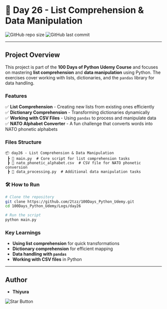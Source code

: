 # 📝 Day 26 - List Comprehension & Data Manipulation

![GitHub repo size](https://img.shields.io/github/repo-size/2tzz/100Days_Python_Udemy)
![GitHub last commit](https://img.shields.io/github/last-commit/2tzz/100Days_Python_Udemy)

---

##  Project Overview
This project is part of the **100 Days of Python Udemy Course** and focuses on mastering **list comprehension** and **data manipulation** using Python. The exercises cover working with lists, dictionaries, and the `pandas` library for data handling.

###  Features
✅ **List Comprehension** - Creating new lists from existing ones efficiently  
✅ **Dictionary Comprehension** - Transforming dictionaries dynamically  
✅ **Working with CSV Files** - Using `pandas` to process and manipulate data  
✅ **NATO Alphabet Converter** - A fun challenge that converts words into NATO phonetic alphabets  

###  Files Structure
```
📦 day26 - List Comprehension & Data Manipulation
 ┣ 📜 main.py  # Core script for list comprehension tasks
 ┣ 📜 nato_phonetic_alphabet.csv  # CSV file for NATO phonetic conversion
 ┣ 📜 data_processing.py  # Additional data manipulation tasks
```

### 🛠️ How to Run
```bash
# Clone the repository
git clone https://github.com/2tzz/100Days_Python_Udemy.git
cd 100Days_Python_Udemy/Logs/day26

# Run the script
python main.py
```

###  Key Learnings
- **Using list comprehension** for quick transformations
- **Dictionary comprehension** for efficient mapping
- **Data handling with `pandas`**
- **Working with CSV files** in Python

---

## Author
- **Thiyura**


![Star Button](https://img.shields.io/github/stars/2tzz/100Days_Python_Udemy?style=social)

